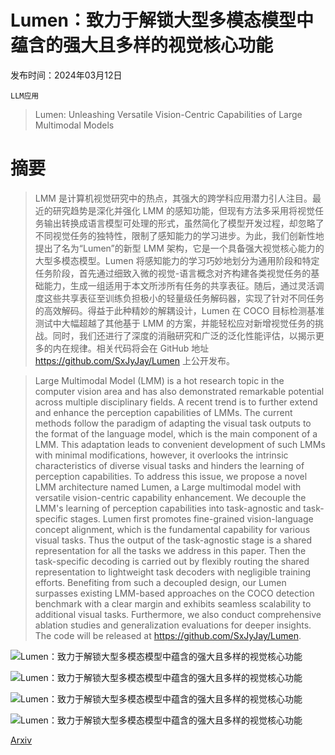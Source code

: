 # Lumen：致力于解锁大型多模态模型中蕴含的强大且多样的视觉核心功能

发布时间：2024年03月12日

`LLM应用`

> Lumen: Unleashing Versatile Vision-Centric Capabilities of Large Multimodal Models

# 摘要

> LMM 是计算机视觉研究中的热点，其强大的跨学科应用潜力引人注目。最近的研究趋势是深化并强化 LMM 的感知功能，但现有方法多采用将视觉任务输出转换成语言模型可处理的形式，虽然简化了模型开发过程，却忽略了不同视觉任务的独特性，限制了感知能力的学习进步。为此，我们创新性地提出了名为“Lumen”的新型 LMM 架构，它是一个具备强大视觉核心能力的大型多模态模型。Lumen 将感知能力的学习巧妙地划分为通用阶段和特定任务阶段，首先通过细致入微的视觉-语言概念对齐构建各类视觉任务的基础能力，生成一组适用于本文所涉所有任务的共享表征。随后，通过灵活调度这些共享表征至训练负担极小的轻量级任务解码器，实现了针对不同任务的高效解码。得益于此种精妙的解耦设计，Lumen 在 COCO 目标检测基准测试中大幅超越了其他基于 LMM 的方案，并能轻松应对新增视觉任务的挑战。同时，我们还进行了深度的消融研究和广泛的泛化性能评估，以揭示更多的内在规律。相关代码将会在 GitHub 地址 https://github.com/SxJyJay/Lumen 上公开发布。

> Large Multimodal Model (LMM) is a hot research topic in the computer vision area and has also demonstrated remarkable potential across multiple disciplinary fields. A recent trend is to further extend and enhance the perception capabilities of LMMs. The current methods follow the paradigm of adapting the visual task outputs to the format of the language model, which is the main component of a LMM. This adaptation leads to convenient development of such LMMs with minimal modifications, however, it overlooks the intrinsic characteristics of diverse visual tasks and hinders the learning of perception capabilities. To address this issue, we propose a novel LMM architecture named Lumen, a Large multimodal model with versatile vision-centric capability enhancement. We decouple the LMM's learning of perception capabilities into task-agnostic and task-specific stages. Lumen first promotes fine-grained vision-language concept alignment, which is the fundamental capability for various visual tasks. Thus the output of the task-agnostic stage is a shared representation for all the tasks we address in this paper. Then the task-specific decoding is carried out by flexibly routing the shared representation to lightweight task decoders with negligible training efforts. Benefiting from such a decoupled design, our Lumen surpasses existing LMM-based approaches on the COCO detection benchmark with a clear margin and exhibits seamless scalability to additional visual tasks. Furthermore, we also conduct comprehensive ablation studies and generalization evaluations for deeper insights. The code will be released at https://github.com/SxJyJay/Lumen.

![Lumen：致力于解锁大型多模态模型中蕴含的强大且多样的视觉核心功能](../../../paper_images/2403.07304/x1.png)

![Lumen：致力于解锁大型多模态模型中蕴含的强大且多样的视觉核心功能](../../../paper_images/2403.07304/x2.png)

![Lumen：致力于解锁大型多模态模型中蕴含的强大且多样的视觉核心功能](../../../paper_images/2403.07304/x3.png)

![Lumen：致力于解锁大型多模态模型中蕴含的强大且多样的视觉核心功能](../../../paper_images/2403.07304/x4.png)

[Arxiv](https://arxiv.org/abs/2403.07304)